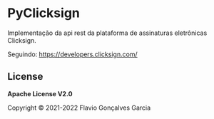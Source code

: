 # PyClicksign

Implementação da api rest da plataforma de assinaturas  eletrônicas Clicksign.

Seguindo: https://developers.clicksign.com/

## License

**Apache License V2.0**

Copyright © 2021-2022 Flavio Gonçalves Garcia